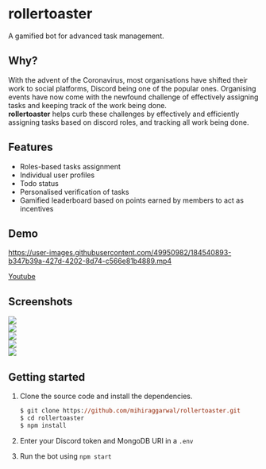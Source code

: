 # rollertoaster

A gamified bot for advanced task management.

## Why?

With the advent of the Coronavirus, most organisations have shifted their work to social platforms, Discord being one of the popular ones. Organising events have now come with the newfound challenge of effectively assigning tasks and keeping track of the work being done.  
**rollertoaster** helps curb these challenges by effectively and efficiently assigning tasks based on discord roles, and tracking all work being done.

## Features

- Roles-based tasks assignment
- Individual user profiles
- Todo status
- Personalised verification of tasks
- Gamified leaderboard based on points earned by members to act as incentives

## Demo

https://user-images.githubusercontent.com/49950982/184540893-b347b39a-427d-4202-8d74-c566e81b4889.mp4

[Youtube](https://www.youtube.com/watch?v=thldVxYg4HY)

## Screenshots
<img src="https://i.imgur.com/YgUw63n.png"/><br>
<img src="https://i.imgur.com/XKzaLxi.png"/><br>
<img src="https://i.imgur.com/PQyoVbJ.png"/><br>
<img src="https://i.imgur.com/ZXMLyAG.png"/><br>
<img src="https://i.imgur.com/dT2JBl7.png"/><br>

## Getting started

1. Clone the source code and install the dependencies.

    ```ps
    $ git clone https://github.com/mihiraggarwal/rollertoaster.git
    $ cd rollertoaster
    $ npm install
    ```

2. Enter your Discord token and MongoDB URI in a `.env`
3. Run the bot using `npm start`
